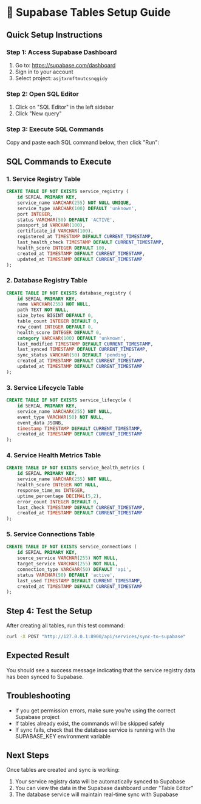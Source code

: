 # 🚀 Supabase Tables Setup Guide

## Quick Setup Instructions

### Step 1: Access Supabase Dashboard
1. Go to: https://supabase.com/dashboard
2. Sign in to your account
3. Select project: `asjtxrmftmutcsnqgidy`

### Step 2: Open SQL Editor
1. Click on "SQL Editor" in the left sidebar
2. Click "New query"

### Step 3: Execute SQL Commands
Copy and paste each SQL command below, then click "Run":

## SQL Commands to Execute

### 1. Service Registry Table
```sql
CREATE TABLE IF NOT EXISTS service_registry (
    id SERIAL PRIMARY KEY,
    service_name VARCHAR(255) NOT NULL UNIQUE,
    service_type VARCHAR(100) DEFAULT 'unknown',
    port INTEGER,
    status VARCHAR(50) DEFAULT 'ACTIVE',
    passport_id VARCHAR(100),
    certificate_id VARCHAR(100),
    registered_at TIMESTAMP DEFAULT CURRENT_TIMESTAMP,
    last_health_check TIMESTAMP DEFAULT CURRENT_TIMESTAMP,
    health_score INTEGER DEFAULT 100,
    created_at TIMESTAMP DEFAULT CURRENT_TIMESTAMP,
    updated_at TIMESTAMP DEFAULT CURRENT_TIMESTAMP
);
```

### 2. Database Registry Table
```sql
CREATE TABLE IF NOT EXISTS database_registry (
    id SERIAL PRIMARY KEY,
    name VARCHAR(255) NOT NULL,
    path TEXT NOT NULL,
    size_bytes BIGINT DEFAULT 0,
    table_count INTEGER DEFAULT 0,
    row_count INTEGER DEFAULT 0,
    health_score INTEGER DEFAULT 0,
    category VARCHAR(100) DEFAULT 'unknown',
    last_modified TIMESTAMP DEFAULT CURRENT_TIMESTAMP,
    last_synced TIMESTAMP DEFAULT CURRENT_TIMESTAMP,
    sync_status VARCHAR(50) DEFAULT 'pending',
    created_at TIMESTAMP DEFAULT CURRENT_TIMESTAMP,
    updated_at TIMESTAMP DEFAULT CURRENT_TIMESTAMP
);
```

### 3. Service Lifecycle Table
```sql
CREATE TABLE IF NOT EXISTS service_lifecycle (
    id SERIAL PRIMARY KEY,
    service_name VARCHAR(255) NOT NULL,
    event_type VARCHAR(50) NOT NULL,
    event_data JSONB,
    timestamp TIMESTAMP DEFAULT CURRENT_TIMESTAMP,
    created_at TIMESTAMP DEFAULT CURRENT_TIMESTAMP
);
```

### 4. Service Health Metrics Table
```sql
CREATE TABLE IF NOT EXISTS service_health_metrics (
    id SERIAL PRIMARY KEY,
    service_name VARCHAR(255) NOT NULL,
    health_score INTEGER NOT NULL,
    response_time_ms INTEGER,
    uptime_percentage DECIMAL(5,2),
    error_count INTEGER DEFAULT 0,
    last_check TIMESTAMP DEFAULT CURRENT_TIMESTAMP,
    created_at TIMESTAMP DEFAULT CURRENT_TIMESTAMP
);
```

### 5. Service Connections Table
```sql
CREATE TABLE IF NOT EXISTS service_connections (
    id SERIAL PRIMARY KEY,
    source_service VARCHAR(255) NOT NULL,
    target_service VARCHAR(255) NOT NULL,
    connection_type VARCHAR(50) DEFAULT 'api',
    status VARCHAR(50) DEFAULT 'active',
    last_used TIMESTAMP DEFAULT CURRENT_TIMESTAMP,
    created_at TIMESTAMP DEFAULT CURRENT_TIMESTAMP
);
```

## Step 4: Test the Setup
After creating all tables, run this test command:

```bash
curl -X POST "http://127.0.0.1:8900/api/services/sync-to-supabase"
```

## Expected Result
You should see a success message indicating that the service registry data has been synced to Supabase.

## Troubleshooting
- If you get permission errors, make sure you're using the correct Supabase project
- If tables already exist, the commands will be skipped safely
- If sync fails, check that the database service is running with the SUPABASE_KEY environment variable

## Next Steps
Once tables are created and sync is working:
1. Your service registry data will be automatically synced to Supabase
2. You can view the data in the Supabase dashboard under "Table Editor"
3. The database service will maintain real-time sync with Supabase
